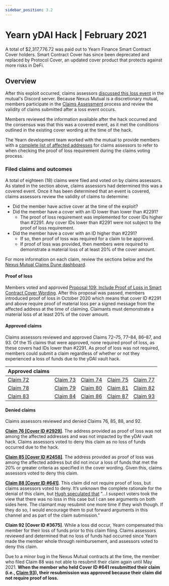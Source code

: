```yaml
---
sidebar_position: 3.2
---
```


# Yearn yDAI Hack | February 2021

A total of $2,317,776.72 was paid out to Yearn Finance Smart Contract Cover holders. Smart Contract Cover has since been deprecated and replaced by Protocol Cover, an updated cover product that protects against more risks in DeFi.

## Overview
After this exploit occurred, claims assessors [discussed this loss event](https://discord.com/channels/496296560624140298/689385874265342056/807263979192713217) in the mutual's Discord server. Because Nexus Mutual is a discretionary mutual, members participate in the [Claims Assessment](/protocol/claims-assessment) process and review the validity of claims submitted after a loss event occurs.

Members reviewed the information available after the hack occurred and the consensus was that this was a covered event, as it met the conditions outlined in the existing cover wording at the time of the hack.

The Yearn development team worked with the mutual to provide members with a [complete list of affected addresses](https://github.com/NexusMutual/incidents/tree/master/2021-02-04-ydai-v1) for claims assessors to refer to when checking the proof of loss requirement during the claims voting process.

### Filed claims and outcomes
A total of eighteen (18) claims were filed and voted on by claims assessors. As stated in the section above, claims assessors had determined this was a covered event. Once it has been determined that an event is covered, claims assessors review the validity of claims to determine:
* Did the member have active cover at the time of the exploit?
* Did the member have a cover with an ID lower than lower than #2291?
  * The proof of loss requirement was implemented for cover IDs higher than #2291. Any cover IDs lower than #2291 were not subject to the proof of loss requirement.
* Did the member have a cover with an ID higher than #2291?
  * If so, then proof of loss was required for a claim to be approved.
  * If proof of loss was provided, then members were required to demonstrate a material loss of at least 20% of the cover amount.

For more information on each claim, review the sections below and the [Nexus Mutual Claims Dune dashboard](https://dune.com/nexus_mutual/claims).

#### Proof of loss
Members voted and approved [Proposal 109: Include Proof of Loss in Smart Contract Cover Wording](https://app.nexusmutual.io/governance/view?proposalId=109). After this proposal was passed, members introduced proof of loss in October 2020 which means that cover ID #2291 and above require proof of material loss per a signed message from the affected address at the time of claiming. Claimants must demonstrate a material loss of at least 20% of the cover amount.

#### Approved claims
Claims assessors reviewed and approved Claims 72–75, 77–84, 86–87, and 93. Of the 15 claims that were approved, none required proof of loss, as these covers had IDs lower than #2291. As proof of loss was not required, members could submit a claim regardless of whether or not they experienced a loss of funds due to the yDAI vault hack.

| Approved claims                                                               |                                                                               |                                                                               |                                                                               |                                                                               |
|-------------------------------------------------------------------------------|-------------------------------------------------------------------------------|-------------------------------------------------------------------------------|-------------------------------------------------------------------------------|-------------------------------------------------------------------------------|
| [Claim 72](https://app.nexusmutual.io/claim-assessment/view-claim?claimId=72) | [Claim 73](https://app.nexusmutual.io/claim-assessment/view-claim?claimId=73) | [Claim 74](https://app.nexusmutual.io/claim-assessment/view-claim?claimId=74) | [Claim 75](https://app.nexusmutual.io/claim-assessment/view-claim?claimId=75) | [Claim 77](https://app.nexusmutual.io/claim-assessment/view-claim?claimId=77) |
| [Claim 78](https://app.nexusmutual.io/claim-assessment/view-claim?claimId=78) | [Claim 79](https://app.nexusmutual.io/claim-assessment/view-claim?claimId=79) | [Claim 80](https://app.nexusmutual.io/claim-assessment/view-claim?claimId=80) | [Claim 81](https://app.nexusmutual.io/claim-assessment/view-claim?claimId=81) | [Claim 82](https://app.nexusmutual.io/claim-assessment/view-claim?claimId=82) |
| [Claim 83](https://app.nexusmutual.io/claim-assessment/view-claim?claimId=83) | [Claim 84](https://app.nexusmutual.io/claim-assessment/view-claim?claimId=84) | [Claim 86](https://app.nexusmutual.io/claim-assessment/view-claim?claimId=86) | [Claim 87](https://app.nexusmutual.io/claim-assessment/view-claim?claimId=87) | [Claim 93](https://app.nexusmutual.io/claim-assessment/view-claim?claimId=93) |

#### Denied claims
Claims assessors reviewed and denied Claims 76, 85, 88, and 92.

[**Claim 76 [Cover ID #2929]**](https://app.nexusmutual.io/claim-assessment/view-claim?claimId=76). The address provided as proof of loss was not among the affected addresses and was not impacted by the yDAI vault hack. Claims assessors voted to deny this claim as no loss of funds occurred due to the hack.

[**Claim 85 [Cover ID #2458]**](https://app.nexusmutual.io/claim-assessment/view-claim?claimId=85). The address provided as proof of loss was among the affected address but did not incur a loss of funds that met the 20% or greater criteria as specified in the cover wording. Given this, claims assessors voted to deny this claim.

[**Claim 88 [Cover ID #641]**](https://app.nexusmutual.io/claim-assessment/view-claim?claimId=88). This claim did not require proof of loss, but claims assessors voted to deny. It’s unknown the complete rationale for the denial of this claim, but [Hugh speculated that](https://discord.com/channels/496296560624140298/689385874265342056/813389210123239455) "...I suspect voters took the view that there was no loss in this case but I can see arguments on both sides here. The claimant may resubmit one more time if they wish though. If they do so, I would encourage them to put forward arguments in this channel and as part of the claim submission."

**Claim 92 [Cover ID #3675]**. While a loss did occur, Yearn compensated this member for their loss of funds prior to this claim filing. Claims assessors reviewed and determined that no loss of funds had occurred since Yearn made the member whole through reimbursement, and assessors voted to deny this claim.

Due to a minor bug in the Nexus Mutual contracts at the time, the member who filed Claim 88 was not able to resubmit their claim again until May 2021. **When the member who held Cover ID #641 resubmitted their claim (i.e., [Claim 93](https://app.nexusmutual.io/claim-assessment/view-claim?claimId=93)), their resubmission was approved because their claim did not require proof of loss.**
